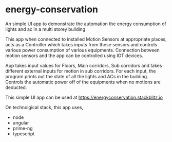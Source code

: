 # energy-conservation
An simple UI app to demonstrate the automation the energy consumption of lights and ac in a multi storey building

This app when connected to installed Motion Sensors at appropriate places, acts as a Controller which takes inputs from these sensors and controls various power consumption of various equipments. Connection between motion sensors and the app can be controlled using IOT devices.

App takes input values for Floors, Main corridors, Sub corridors and takes different external inputs for motion in sub corridors. For each input, the program prints out the state of all the lights and ACs in the building. Controls the automatic power off of the equipments when no motions are deducted.

This simple UI app can be used at https://energyconservation.stackblitz.io

On technolgical stack, this app uses,
- node
- angular
- prime-ng
- typescript
